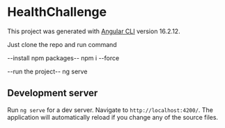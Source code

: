 # HealthChallenge

This project was generated with [Angular CLI](https://github.com/angular/angular-cli) version 16.2.12.

Just clone the repo and run command  

--install npm packages--
npm i --force

--run the project--
ng  serve


## Development server

Run `ng serve` for a dev server. Navigate to `http://localhost:4200/`. The application will automatically reload if you change any of the source files.


